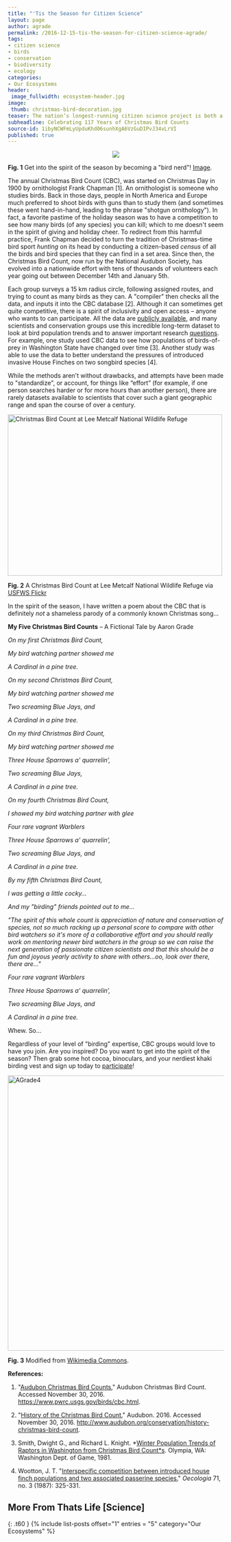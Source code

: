 ```yaml
---
title: "'Tis the Season for Citizen Science"
layout: page
author: agrade
permalink: /2016-12-15-tis-the-season-for-citizen-science-agrade/
tags:
- citizen science
- birds
- conservation
- biodiversity
- ecology
categories:
- Our Ecosystems
header:
 image_fullwidth: ecosystem-header.jpg
image:
 thumb: christmas-bird-decoration.jpg
teaser: The nation’s longest-running citizen science project is both a scientific and cultural treasure. 
subheadline: Celebrating 117 Years of Christmas Bird Counts
source-id: 1ibyNCWFmLyUpduKhd06sunhXgA6VzGuDIPvJ34vLrVI
published: true
---
```


<div style="text-align:center"><img src="http://www.publicdomainpictures.net/pictures/20000/nahled/christmas-bird-decoration.jpg"/></div>

**Fig. 1** Get into the spirit of the season by becoming a "bird nerd"! [Image](http://www.publicdomainpictures.net/pictures/20000/nahled/christmas-bird-decoration.jpg).	

The annual Christmas Bird Count (CBC), was started on Christmas Day in 1900 by ornithologist Frank Chapman [1]. An ornithologist is someone who studies birds. Back in those days, people in North America and Europe much preferred to shoot birds with guns than to study them (and sometimes these went hand-in-hand, leading to the phrase "shotgun ornithology"). In fact, a favorite pastime of the holiday season was to have a competition to see how many birds (of any species) you can kill; which to me doesn't seem in the spirit of giving and holiday cheer. To redirect from this harmful practice, Frank Chapman decided to turn the tradition of Christmas-time bird sport *hunting* on its head by conducting a citizen-based *census* of all the birds and bird species that they can find in a set area. Since then, the Christmas Bird Count, now run by the National Audubon Society, has evolved into a nationwide effort with tens of thousands of volunteers each year going out between December 14th and January 5th. 

Each group surveys a 15 km radius circle, following assigned routes, and trying to count as many birds as they can. A "compiler" then checks all the data, and inputs it into the CBC database [2]. Although it can sometimes get quite competitive, there is a spirit of inclusivity and open access – anyone who wants to can participate. All the data are [publicly available](http://www.audubon.org/summary-116th-christmas-bird-count-2015-2016), and many scientists and conservation groups use this incredible long-term dataset to look at bird population trends and to answer important research [questions](http://www.audubon.org/christmas-bird-count-bibliography). For example, one study used CBC data to see how populations of birds-of-prey in Washington State have changed over time [3]. Another study was able to use the data to better understand the pressures of introduced invasive House Finches on two songbird species [4].

While the methods aren't without drawbacks, and attempts have been made to "standardize", or account, for things like “effort” (for example, if one person searches harder or for more hours than another person), there are rarely datasets available to scientists that cover such a giant geographic range and span the course of over a century.

<a data-flickr-embed="true"  href="https://www.flickr.com/photos/usfwsmtnprairie/5436727240" title="Christmas Bird Count at Lee Metcalf National Wildlife Refuge"><img src="https://c1.staticflickr.com/6/5059/5436727240_e390d39360.jpg" width="500" height="375" alt="Christmas Bird Count at Lee Metcalf National Wildlife Refuge"></a><script async src="//embedr.flickr.com/assets/client-code.js" charset="utf-8"></script>

**Fig. 2** A Christmas Bird Count at Lee Metcalf National Wildlife Refuge via [USFWS Flickr ](https://www.flickr.com/photos/usfwsmtnprairie/5436727240)

In the spirit of the season, I have written a poem about the CBC that is definitely *not* a shameless parody of a commonly known Christmas song…

**My Five Christmas Bird Counts** – A Fictional Tale by Aaron Grade

*On my first Christmas Bird Count,*

*My bird watching partner showed me*

*A Cardinal in a pine tree.*

*On my second Christmas Bird Count,*

*My bird watching partner showed me*

*Two screaming Blue Jays, and*

*A Cardinal in a pine tree.*

*On my third Christmas Bird Count,*

*My bird watching partner showed me*

*Three House Sparrows a' quarrelin’,*

*Two screaming Blue Jays,*

*A Cardinal in a pine tree.*

*On my fourth Christmas Bird Count,*

*I showed my bird watching partner with glee*

*Four rare vagrant Warblers*

*Three House Sparrows a' quarrelin’,*

*Two screaming Blue Jays, and*

*A Cardinal in a pine tree.*

*By my fifth Christmas Bird Count,*

*I was getting a little cocky…*

*And my "birding" friends pointed out to me…*

*"The spirit of this whole count is appreciation of nature and conservation of species, not so much racking up a personal score to compare with other bird watchers so it's more of a collaborative effort and you should really work on mentoring newer bird watchers in the group so we can raise the next generation of passionate citizen scientists and that this should be a fun and joyous yearly activity to share with others…oo, look over there, there are…"*

*Four rare vagrant Warblers*

*Three House Sparrows a' quarrelin’,*

*Two screaming Blue Jays, and*

*A Cardinal in a pine tree.*

Whew. So…

Regardless of your level of "birding" expertise, CBC groups would love to have you join. Are you inspired? Do you want to get into the spirit of the season? Then grab some hot cocoa, binoculars, and your nerdiest khaki birding vest and sign up today to [participate](http://www.audubon.org/conservation/science/christmas-bird-count)!

<a data-flickr-embed="true"  href="https://www.flickr.com/photos/139839751@N06/31573240116/in/dateposted-friend/" title="AGrade4"><img src="https://c5.staticflickr.com/1/746/31573240116_87f8639c90_z.jpg" width="543" height="640" alt="AGrade4"></a><script async src="//embedr.flickr.com/assets/client-code.js" charset="utf-8"></script>

**Fig. 3** Modified from [Wikimedia Commons](https://upload.wikimedia.org/wikipedia/commons/9/9f/Pietro_Longhi_025.jpg). 

**References:**

1. "[Audubon Christmas Bird Counts.](https://www.pwrc.usgs.gov/birds/cbc.html)" Audubon Christmas Bird Count. Accessed November 30, 2016. https://www.pwrc.usgs.gov/birds/cbc.html. 

2. "[History of the Christmas Bird Count.](http://www.audubon.org/history-christmas-bird-count)" Audubon. 2016. Accessed November 30, 2016. http://www.audubon.org/conservation/history-christmas-bird-count. 

3. Smith, Dwight G., and Richard L. Knight. *[Winter Population Trends of Raptors in Washington from Christmas Bird Count*s](http://www.buteobooks.com/product/R14092302.html). Olympia, WA: Washington Dept. of Game, 1981. 

4. Wootton, J. T. "[Interspecific competition between introduced house finch populations and two associated ](http://www.jstor.org/stable/4218166?seq=1#page_scan_tab_contents)[passerine species.](http://www.jstor.org/stable/4218166?seq=1#page_scan_tab_contents)" *Oecologia* 71, no. 3 (1987): 325-331.

## More From Thats Life [Science]
{: .t60 }
{% include list-posts offset="1" entries = "5" category="Our Ecosystems" %}